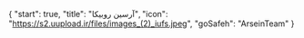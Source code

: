 {
  "start": true,
  "title": "آرسین روبیکا",
  "icon": "https://s2.uupload.ir/files/images_(2)_iufs.jpeg",
  "goSafeh": "ArseinTeam"
}
